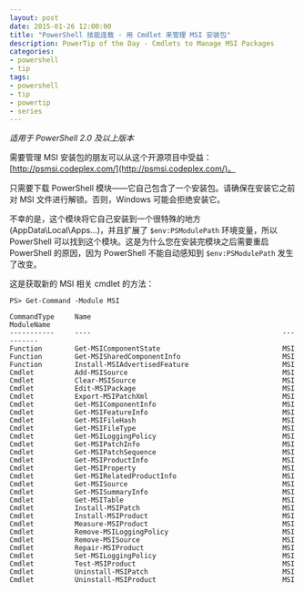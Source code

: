```yaml
---
layout: post
date: 2015-01-26 12:00:00
title: "PowerShell 技能连载 - 用 Cmdlet 来管理 MSI 安装包"
description: PowerTip of the Day - Cmdlets to Manage MSI Packages
categories:
- powershell
- tip
tags:
- powershell
- tip
- powertip
- series
---
```

_适用于 PowerShell 2.0 及以上版本_

需要管理 MSI 安装包的朋友可以从这个开源项目中受益：[http://psmsi.codeplex.com/](http://psmsi.codeplex.com/)。

只需要下载 PowerShell 模块——它自己包含了一个安装包。请确保在安装它之前对 MSI 文件进行解锁。否则，Windows 可能会拒绝安装它。

不幸的是，这个模块将它自己安装到一个很特殊的地方(AppData\Local\Apps\...)，并且扩展了 `$env:PSModulePath` 环境变量，所以 PowerShell 可以找到这个模块。这是为什么您在安装完模块之后需要重启 PowerShell  的原因，因为 PowerShell 不能自动感知到 `$env:PSModulePath` 发生了改变。

这是获取新的 MSI 相关 cmdlet 的方法：


    PS> Get-Command -Module MSI

    CommandType     Name                                               ModuleName
    -----------     ----                                               ----------
    Function        Get-MSIComponentState                              MSI
    Function        Get-MSISharedComponentInfo                         MSI
    Function        Install-MSIAdvertisedFeature                       MSI
    Cmdlet          Add-MSISource                                      MSI
    Cmdlet          Clear-MSISource                                    MSI
    Cmdlet          Edit-MSIPackage                                    MSI
    Cmdlet          Export-MSIPatchXml                                 MSI
    Cmdlet          Get-MSIComponentInfo                               MSI
    Cmdlet          Get-MSIFeatureInfo                                 MSI
    Cmdlet          Get-MSIFileHash                                    MSI
    Cmdlet          Get-MSIFileType                                    MSI
    Cmdlet          Get-MSILoggingPolicy                               MSI
    Cmdlet          Get-MSIPatchInfo                                   MSI
    Cmdlet          Get-MSIPatchSequence                               MSI
    Cmdlet          Get-MSIProductInfo                                 MSI
    Cmdlet          Get-MSIProperty                                    MSI
    Cmdlet          Get-MSIRelatedProductInfo                          MSI
    Cmdlet          Get-MSISource                                      MSI
    Cmdlet          Get-MSISummaryInfo                                 MSI
    Cmdlet          Get-MSITable                                       MSI
    Cmdlet          Install-MSIPatch                                   MSI
    Cmdlet          Install-MSIProduct                                 MSI
    Cmdlet          Measure-MSIProduct                                 MSI
    Cmdlet          Remove-MSILoggingPolicy                            MSI
    Cmdlet          Remove-MSISource                                   MSI
    Cmdlet          Repair-MSIProduct                                  MSI
    Cmdlet          Set-MSILoggingPolicy                               MSI
    Cmdlet          Test-MSIProduct                                    MSI
    Cmdlet          Uninstall-MSIPatch                                 MSI
    Cmdlet          Uninstall-MSIProduct                               MSI

<!--本文国际来源：[Cmdlets to Manage MSI Packages](http://community.idera.com/powershell/powertips/b/tips/posts/cmdlets-to-manage-msi-packages)-->
